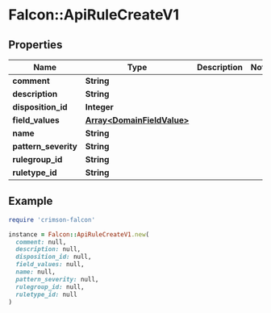 # Falcon::ApiRuleCreateV1

## Properties

| Name | Type | Description | Notes |
| ---- | ---- | ----------- | ----- |
| **comment** | **String** |  |  |
| **description** | **String** |  |  |
| **disposition_id** | **Integer** |  |  |
| **field_values** | [**Array&lt;DomainFieldValue&gt;**](DomainFieldValue.md) |  |  |
| **name** | **String** |  |  |
| **pattern_severity** | **String** |  |  |
| **rulegroup_id** | **String** |  |  |
| **ruletype_id** | **String** |  |  |

## Example

```ruby
require 'crimson-falcon'

instance = Falcon::ApiRuleCreateV1.new(
  comment: null,
  description: null,
  disposition_id: null,
  field_values: null,
  name: null,
  pattern_severity: null,
  rulegroup_id: null,
  ruletype_id: null
)
```

